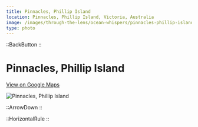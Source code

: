 ```yaml
---
title: Pinnacles, Phillip Island
location: Pinnacles, Phillip Island, Victoria, Australia
image: /images/through-the-lens/ocean-whispers/pinnacles-phillip-island.jpg
type: photo
---
```


::BackButton
::

# Pinnacles, Phillip Island

<a href="https://www.google.com/maps/search/?api=1&query=Pinnacles,+Phillip+Island,+Victoria,+Australia" target="_blank" rel="noopener noreferrer">View on Google Maps</a>

![Pinnacles, Phillip Island](/images/through-the-lens/ocean-whispers/pinnacles-phillip-island.jpg)

<div class="mb-8"></div>

::ArrowDown
::

<div class="mb-8"></div>

::HorizontalRule
::
